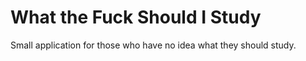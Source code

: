 What the Fuck Should I Study
============================
Small application for those who have no idea what they should study.
